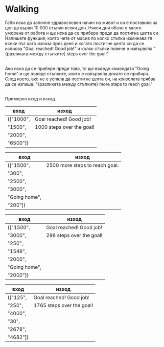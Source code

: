# Walking
Габи иска да започне здравословен начин на живот и си е поставила за цел да върви 10 000 стъпки всеки ден. Някои дни обаче е много уморена от работа и ще иска да се прибере преди да постигне целта си. Напишете функция, която чете от масив по колко стъпки изминава тя всеки път като излиза през деня и когато постигне целта си да се изписва "Goal reached! Good job!" и колко стъпки повече е извървяла "{разликата между стъпките} steps over the goal!"

<br>Ако иска да се прибере преди това, тя ще въведе командата "Going home" и ще въведе стъпките, които е извървяла докато се прибира. След което, ако не е успяла да постигне целта си, на конзолата трябва да се изпише: "{разликата между стъпките} more steps to reach goal."

<br>Примерен вход и изход

| вход      | изход                     |
|-----------|---------------------------|
| (["1000", | Goal reached! Good job!   |
| "1500",   | 1000 steps over the goal! |
| "2000",   |                           |
| "6500"])  |                           |

| вход          | изход                          |
|---------------|--------------------------------|
| (["1500",     | 2500 more steps to reach goal. |
| "300",        |                                |
| "2500",       |                                |
| "3000",       |                                |
| "Going home", |                                |
| "200"])       |                                |

| вход          | изход                    |
|---------------|--------------------------|
| (["1500",     | Goal reached! Good job!  |
| "3000",       | 298 steps over the goal! |
| "250",        |                          |
| "1548",       |                          |
| "2000",       |                          |
| "Going home", |                          |
| "2000"])      |                          |

| вход     | изход                     |
|----------|---------------------------|
| (["125", | Goal reached! Good job!   |
| "250",   | 1765 steps over the goal! |
| "4000",  |                           |
| "30",    |                           |
| "2678",  |                           |
| "4682"]) |                           |
